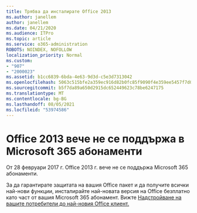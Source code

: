 ```yaml
---
title: Трябва да инсталирате Office 2013
ms.author: janellem
author: janellem
ms.date: 04/21/2020
ms.audience: ITPro
ms.topic: article
ms.service: o365-administration
ROBOTS: NOINDEX, NOFOLLOW
localization_priority: Normal
ms.custom:
- "907"
- "2000023"
ms.assetid: b1cc6839-6bda-4e63-9d3d-c5e3d7313042
ms.openlocfilehash: 5063c515bfe2a359ec916d82b0fc85f9090f4e359ee5457f7d007693b71f7a06
ms.sourcegitcommit: b5f7da89a650d2915dc652449623c78be6247175
ms.translationtype: MT
ms.contentlocale: bg-BG
ms.lasthandoff: 08/05/2021
ms.locfileid: "53974586"
---
```

# <a name="office-2013-is-no-longer-supported-in-microsoft-365-subscriptions"></a>Office 2013 вече не се поддържа в Microsoft 365 абонаменти

От 28 февруари 2017 г. Office 2013 г. вече не се поддържа Microsoft 365 абонаменти.
  
За да гарантирате защитата на вашия Office пакет и да получите всички най-нови функции, инсталирайте най-новата версия на Office безплатно като част от вашия Microsoft 365 абонамент. Вижте [Надстройване на вашите потребители до най-новия Office клиент.](https://docs.microsoft.com/microsoft-365/admin/setup/upgrade-users-to-latest-office-client)
  